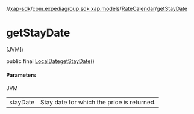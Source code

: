 //[xap-sdk](../../../index.md)/[com.expediagroup.sdk.xap.models](../index.md)/[RateCalendar](index.md)/[getStayDate](get-stay-date.md)

# getStayDate

[JVM]\

public final [LocalDate](https://docs.oracle.com/javase/8/docs/api/java/time/LocalDate.html)[getStayDate](get-stay-date.md)()

#### Parameters

JVM

| | |
|---|---|
| stayDate | Stay date for which the price is returned. |
